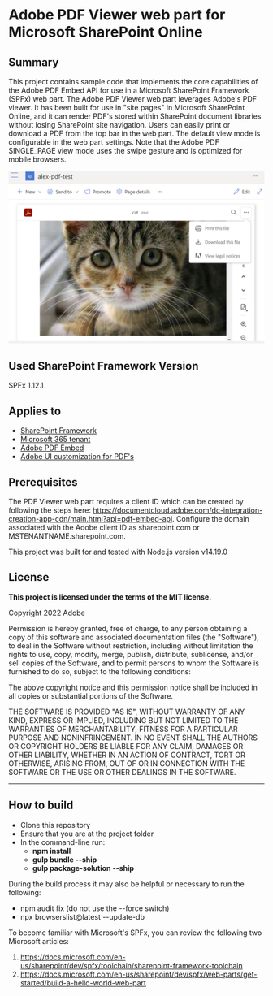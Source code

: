 # Adobe PDF Viewer web part for Microsoft SharePoint Online

## Summary

This project contains sample code that implements the core capabilities of the Adobe PDF Embed API for use in a Microsoft SharePoint Framework (SPFx) web part. The Adobe PDF Viewer web part leverages Adobe's PDF viewer. It has been built for use in "site pages" in Microsoft SharePoint Online, and it can render PDF's stored within SharePoint document libraries without losing SharePoint site navigation. Users can easily print or download a PDF from the top bar in the web part. The default view mode is configurable in the web part settings. Note that the Adobe PDF SINGLE_PAGE view mode uses the swipe gesture and is optimized for mobile browsers. 

![Image of a cat in a PDF document displayed on a SharePoint Online site page](PDF-demo-screenshot.png "Screenshot of PDF Viewer web part on SharePoint Online site page")

## Used SharePoint Framework Version

SPFx 1.12.1

## Applies to

- [SharePoint Framework](https://aka.ms/spfx)
- [Microsoft 365 tenant](https://docs.microsoft.com/en-us/sharepoint/dev/spfx/set-up-your-developer-tenant)
- [Adobe PDF Embed](https://developer.adobe.com/document-services/apis/pdf-embed)
- [Adobe UI customization for PDF's](https://developer.adobe.com/document-services/docs/overview/pdf-embed-api/howtos_ui/)


## Prerequisites

The PDF Viewer web part requires a client ID which can be created by following the steps here: https://documentcloud.adobe.com/dc-integration-creation-app-cdn/main.html?api=pdf-embed-api. Configure the domain associated with the Adobe client ID as sharepoint.com or MSTENANTNAME.sharepoint.com.

This project was built for and tested with Node.js version v14.19.0


## License

**This project is licensed under the terms of the MIT license.**

Copyright 2022 Adobe

Permission is hereby granted, free of charge, to any person obtaining a copy of this software and associated documentation files (the "Software"), to deal in the Software without restriction, including without limitation the rights to use, copy, modify, merge, publish, distribute, sublicense, and/or sell copies of the Software, and to permit persons to whom the Software is furnished to do so, subject to the following conditions:

The above copyright notice and this permission notice shall be included in all copies or substantial portions of the Software.

THE SOFTWARE IS PROVIDED "AS IS", WITHOUT WARRANTY OF ANY KIND, EXPRESS OR IMPLIED, INCLUDING BUT NOT LIMITED TO THE WARRANTIES OF MERCHANTABILITY, FITNESS FOR A PARTICULAR PURPOSE AND NONINFRINGEMENT. IN NO EVENT SHALL THE AUTHORS OR COPYRIGHT HOLDERS BE LIABLE FOR ANY CLAIM, DAMAGES OR OTHER LIABILITY, WHETHER IN AN ACTION OF CONTRACT, TORT OR OTHERWISE, ARISING FROM, OUT OF OR IN CONNECTION WITH THE SOFTWARE OR THE USE OR OTHER DEALINGS IN THE SOFTWARE.

---

## How to build

- Clone this repository
- Ensure that you are at the project folder
- In the command-line run:
  - **npm install**
  - **gulp bundle --ship**
  - **gulp package-solution --ship**

During the build process it may also be helpful or necessary to run the following:
  - npm audit fix (do not use the --force switch)
  - npx browserslist@latest --update-db

To become familiar with Microsoft's SPFx, you can review the following two Microsoft articles:
  1) https://docs.microsoft.com/en-us/sharepoint/dev/spfx/toolchain/sharepoint-framework-toolchain
  2) https://docs.microsoft.com/en-us/sharepoint/dev/spfx/web-parts/get-started/build-a-hello-world-web-part



